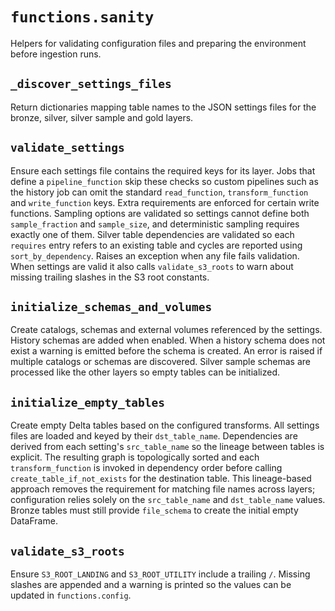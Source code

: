 # `functions.sanity`

Helpers for validating configuration files and preparing the environment
before ingestion runs.

## `_discover_settings_files`

Return dictionaries mapping table names to the JSON settings files for
the bronze, silver, silver sample and gold layers.

## `validate_settings`

Ensure each settings file contains the required keys for its layer.
Jobs that define a `pipeline_function` skip these checks so custom
pipelines such as the history job can omit the standard
`read_function`, `transform_function` and `write_function` keys.
Extra requirements are enforced for certain write functions. Sampling options are
validated so settings cannot define both `sample_fraction` and `sample_size`, and
deterministic sampling requires exactly one of them. Silver table dependencies
are validated so each `requires` entry refers to an existing table and cycles are
reported using `sort_by_dependency`. Raises an exception when any file fails
validation. When settings are valid it also calls `validate_s3_roots` to warn
about missing trailing slashes in the S3 root constants.

## `initialize_schemas_and_volumes`

Create catalogs, schemas and external volumes referenced by the settings.
History schemas are added when enabled. When a history schema does not exist a
warning is emitted before the schema is created. An error is raised if multiple
catalogs or schemas are discovered. Silver sample schemas are processed like
the other layers so empty tables can be initialized.

## `initialize_empty_tables`

Create empty Delta tables based on the configured transforms. All settings
files are loaded and keyed by their ``dst_table_name``. Dependencies are
derived from each setting's ``src_table_name`` so the lineage between tables
is explicit. The resulting graph is topologically sorted and each
``transform_function`` is invoked in dependency order before calling
``create_table_if_not_exists`` for the destination table. This lineage-based
approach removes the requirement for matching file names across layers;
configuration relies solely on the ``src_table_name`` and ``dst_table_name``
values. Bronze tables must still provide ``file_schema`` to create the
initial empty DataFrame.

## `validate_s3_roots`

Ensure ``S3_ROOT_LANDING`` and ``S3_ROOT_UTILITY`` include a trailing
``/``. Missing slashes are appended and a warning is printed so the
values can be updated in ``functions.config``.
